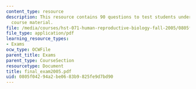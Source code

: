 ```yaml
---
content_type: resource
description: This resource contains 90 questions to test students understanding of
  course material.
file: /media/courses/hst-071-human-reproductive-biology-fall-2005/0805f04294a2be0683b9825fe9d7bd90_final_exam2005.pdf
file_type: application/pdf
learning_resource_types:
- Exams
ocw_type: OCWFile
parent_title: Exams
parent_type: CourseSection
resourcetype: Document
title: final_exam2005.pdf
uid: 0805f042-94a2-be06-83b9-825fe9d7bd90
---
```

